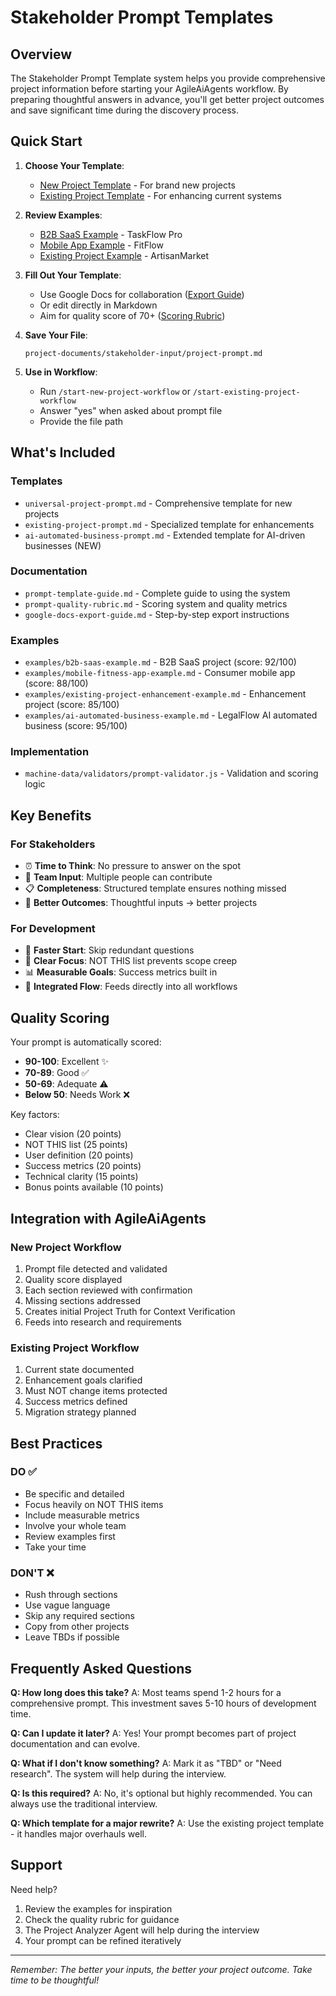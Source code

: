 # Stakeholder Prompt Templates

## Overview

The Stakeholder Prompt Template system helps you provide comprehensive project information before starting your AgileAiAgents workflow. By preparing thoughtful answers in advance, you'll get better project outcomes and save significant time during the discovery process.

## Quick Start

1. **Choose Your Template**:
   - [New Project Template](universal-project-prompt.md) - For brand new projects
   - [Existing Project Template](existing-project-prompt.md) - For enhancing current systems

2. **Review Examples**:
   - [B2B SaaS Example](examples/b2b-saas-example.md) - TaskFlow Pro
   - [Mobile App Example](examples/mobile-fitness-app-example.md) - FitFlow
   - [Existing Project Example](examples/existing-project-enhancement-example.md) - ArtisanMarket

3. **Fill Out Your Template**:
   - Use Google Docs for collaboration ([Export Guide](google-docs-export-guide.md))
   - Or edit directly in Markdown
   - Aim for quality score of 70+ ([Scoring Rubric](prompt-quality-rubric.md))

4. **Save Your File**:
   ```
   project-documents/stakeholder-input/project-prompt.md
   ```

5. **Use in Workflow**:
   - Run `/start-new-project-workflow` or `/start-existing-project-workflow`
   - Answer "yes" when asked about prompt file
   - Provide the file path

## What's Included

### Templates
- `universal-project-prompt.md` - Comprehensive template for new projects
- `existing-project-prompt.md` - Specialized template for enhancements
- `ai-automated-business-prompt.md` - Extended template for AI-driven businesses (NEW)

### Documentation
- `prompt-template-guide.md` - Complete guide to using the system
- `prompt-quality-rubric.md` - Scoring system and quality metrics
- `google-docs-export-guide.md` - Step-by-step export instructions

### Examples
- `examples/b2b-saas-example.md` - B2B SaaS project (score: 92/100)
- `examples/mobile-fitness-app-example.md` - Consumer mobile app (score: 88/100)
- `examples/existing-project-enhancement-example.md` - Enhancement project (score: 85/100)
- `examples/ai-automated-business-example.md` - LegalFlow AI automated business (score: 95/100)

### Implementation
- `machine-data/validators/prompt-validator.js` - Validation and scoring logic

## Key Benefits

### For Stakeholders
- ⏰ **Time to Think**: No pressure to answer on the spot
- 👥 **Team Input**: Multiple people can contribute
- 📋 **Completeness**: Structured template ensures nothing missed
- 🎯 **Better Outcomes**: Thoughtful inputs → better projects

### For Development
- 🚀 **Faster Start**: Skip redundant questions
- 🎯 **Clear Focus**: NOT THIS list prevents scope creep
- 📊 **Measurable Goals**: Success metrics built in
- 🔄 **Integrated Flow**: Feeds directly into all workflows

## Quality Scoring

Your prompt is automatically scored:
- **90-100**: Excellent ✨
- **70-89**: Good ✅
- **50-69**: Adequate ⚠️
- **Below 50**: Needs Work ❌

Key factors:
- Clear vision (20 points)
- NOT THIS list (25 points)
- User definition (20 points)
- Success metrics (20 points)
- Technical clarity (15 points)
- Bonus points available (10 points)

## Integration with AgileAiAgents

### New Project Workflow
1. Prompt file detected and validated
2. Quality score displayed
3. Each section reviewed with confirmation
4. Missing sections addressed
5. Creates initial Project Truth for Context Verification
6. Feeds into research and requirements

### Existing Project Workflow
1. Current state documented
2. Enhancement goals clarified
3. Must NOT change items protected
4. Success metrics defined
5. Migration strategy planned

## Best Practices

### DO ✅
- Be specific and detailed
- Focus heavily on NOT THIS items
- Include measurable metrics
- Involve your whole team
- Review examples first
- Take your time

### DON'T ❌
- Rush through sections
- Use vague language
- Skip any required sections
- Copy from other projects
- Leave TBDs if possible

## Frequently Asked Questions

**Q: How long does this take?**
A: Most teams spend 1-2 hours for a comprehensive prompt. This investment saves 5-10 hours of development time.

**Q: Can I update it later?**
A: Yes! Your prompt becomes part of project documentation and can evolve.

**Q: What if I don't know something?**
A: Mark it as "TBD" or "Need research". The system will help during the interview.

**Q: Is this required?**
A: No, it's optional but highly recommended. You can always use the traditional interview.

**Q: Which template for a major rewrite?**
A: Use the existing project template - it handles major overhauls well.

## Support

Need help?
1. Review the examples for inspiration
2. Check the quality rubric for guidance
3. The Project Analyzer Agent will help during the interview
4. Your prompt can be refined iteratively

---

*Remember: The better your inputs, the better your project outcome. Take time to be thoughtful!*